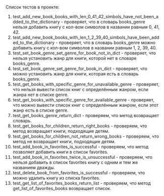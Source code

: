 Список тестов в проекте: 
1. test_add_new_book_books_with_len_0_41_42_simbols_have_not_been_added_to_the_dictionary - проверяет, что в словарь books_genre нельзя добавить книгу с кол-вом символов в названии равным 0, 41, 42.
2. test_add_new_book_books_with_len_1_2_39_40_simbols_have_been_added_to_the_dictionary - проверяет, что в словарь books_genre можно добавить книгу с кол-вом символов в названии равным 1, 2, 39, 40.
3. test_set_book_genre_set_genre_for_book_not_in_dict - проверяет, что нельзя установить жанр для книги, которой нет в словаре books_genre.
4. test_set_book_genre_set_genre_for_book_in_dict - проверяет, что можно установить жанр для книги, которая есть в словарь books_genre.
5. test_get_books_with_specific_genre_for_unavailable_genre - проверяет, что нельзя вывести список книг с определённым жанром, если жанра нет в списке genre.
6. test_get_books_with_specific_genre_for_available_genre - проверяет, что можно вывести список книг с определённым жанром, если этот жанр есть в списке genre.
7. test_get_books_genre_return_dict - проверяем, что метод возвращает словарь.
8. test_get_books_for_children_return_right_books - проверяем, что метод возвращает книги, подходящие детям.
9. test_get_books_for_children_not_return_wrong_books - проверяем, что метод не возвращает книги, подходящие детям.
10. test_add_book_in_favorites_is_successful - проверяем, что метод позволяет добавить книги в список favorites.
11. test_add_book_in_favorites_twice_is_unsuccessful - проверяем, что нельзя добавить в список favorites книгу с одним и тем же названием дважды.
12. test_delete_book_from_favorites_is_successful - проверяем, что можно удалить книгу из списка favorites.
13. test_get_list_of_favorites_books_return_list - проверяем, что метод get_list_of_favorites_books возвращает список.
